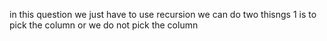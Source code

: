 in this question we just have to use recursion we can do two thisngs 1 is to pick the column or we do not pick the column
​
​